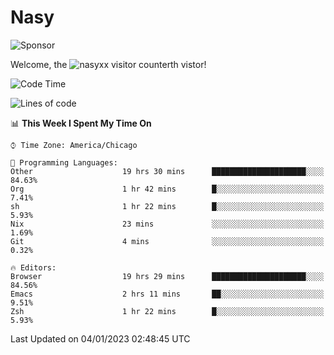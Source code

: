 # Nasy

<!--
<p align="center">
<img height="200" src="https://github-readme-stats.vercel.app/api?username=nasyxx&count_private=true&show_icons=true&theme=dracula&include_all_commits=true"/>
<img height="200" src="https://github-readme-stats.vercel.app/api/top-langs/?username=nasyxx&theme=dracula&hide=html,jupyter+notebook&count_private=true&show_icons=true"/>
</p>

  
----------------
-->

![Sponsor](https://img.shields.io/static/v1.svg?label=Sponsor&message=%E2%9D%A4&logo=GitHub&style=flat&color=pink)
 
Welcome, the ![nasyxx visitor counter](https://count.getloli.com/get/@nasyxx?theme=rule34)th vistor!
 
<!--START_SECTION:waka-->
![Code Time](http://img.shields.io/badge/Code%20Time-3%2C013%20hrs%2050%20mins-blue)

![Lines of code](https://img.shields.io/badge/From%20Hello%20World%20I%27ve%20Written-5%20Million%20lines%20of%20code-blue)

📊 **This Week I Spent My Time On** 

```text
⌚︎ Time Zone: America/Chicago

💬 Programming Languages: 
Other                    19 hrs 30 mins      █████████████████████░░░░   84.63% 
Org                      1 hr 42 mins        █░░░░░░░░░░░░░░░░░░░░░░░░   7.41% 
sh                       1 hr 22 mins        █░░░░░░░░░░░░░░░░░░░░░░░░   5.93% 
Nix                      23 mins             ░░░░░░░░░░░░░░░░░░░░░░░░░   1.69% 
Git                      4 mins              ░░░░░░░░░░░░░░░░░░░░░░░░░   0.32%

🔥 Editors: 
Browser                  19 hrs 29 mins      █████████████████████░░░░   84.56% 
Emacs                    2 hrs 11 mins       ██░░░░░░░░░░░░░░░░░░░░░░░   9.51% 
Zsh                      1 hr 22 mins        █░░░░░░░░░░░░░░░░░░░░░░░░   5.93%

```


 Last Updated on 04/01/2023 02:48:45 UTC
<!--END_SECTION:waka-->

<!-- ![visitors](https://visitor-badge.laobi.icu/badge?page_id=nasyxx.nasyxx) -->
